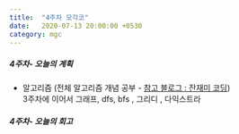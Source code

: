 ```yaml
---
title:  "4주차 모각코"
date:   2020-07-13 20:00:00 +0530
category: mgc
---
```



##### 4주차- 오늘의 계획
  - 알고리즘 (전체 알고리즘 개념 공부 - [참고 블로그 : 잔재미 코딩](https://www.fun-coding.org/Chapter12-bubblesorting.html))  
    3주차에 이어서 그래프, dfs, bfs , 그리디 , 다익스트라

##### 4주차- 오늘의 회고
 
